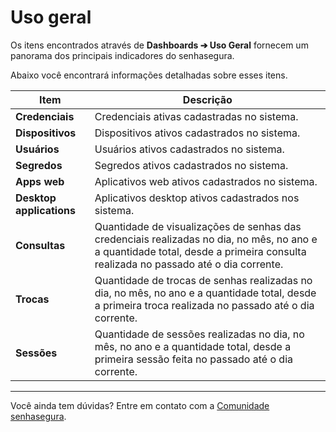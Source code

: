 # Uso geral

Os itens encontrados através de **Dashboards ➔ Uso Geral** fornecem um panorama dos principais indicadores do senhasegura. 

Abaixo você encontrará informações detalhadas sobre esses itens.

| **Item** | **Descrição** |
|---|---|
| **Credenciais** | Credenciais ativas cadastradas no sistema. |
| **Dispositivos** | Dispositivos ativos cadastrados no sistema. |
| **Usuários** | Usuários ativos cadastrados no sistema. |
| **Segredos** | Segredos ativos cadastrados no sistema. |
| **Apps web** | Aplicativos web ativos cadastrados no sistema. |
| **Desktop applications** | Aplicativos desktop ativos cadastrados nos sistema. |
| **Consultas** | Quantidade de visualizações de senhas das credenciais realizadas no dia, no mês, no ano e a quantidade total, desde a primeira consulta realizada no passado até o dia corrente. |
| **Trocas** | Quantidade de trocas de senhas realizadas no dia, no mês, no ano e a quantidade total, desde a primeira troca realizada no passado até o dia corrente. |
| **Sessões** | Quantidade de sessões realizadas no dia, no mês, no ano e a quantidade total, desde a primeira sessão feita no passado até o dia corrente. |
***
Você ainda tem dúvidas? Entre em contato com a [Comunidade senhasegura](https://community.senhasegura.io/).